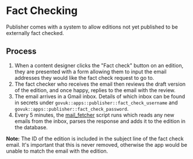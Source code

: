# Fact Checking

Publisher comes with a system to allow editions not yet published to be externally fact checked.

## Process

1. When a content designer clicks the "Fact check" button on an edition, they are presented with a form allowing them to input the email addresses they would like the fact check request to go to.
1. The fact checker who receives the email then reviews the draft version of the edition, and once happy, replies to the email with the review.
1. The email arrives in a Gmail inbox. Details of which inbox can be found in secrets under `govuk::apps::publisher::fact_check_username` and `govuk::apps::publisher::fact_check_password`.
1. Every 5 minutes, the [mail_fetcher](../script/mail_fetcher) script runs which reads any new emails from the inbox, parses the response and adds it to the edition in the database.

**Note:** The ID of the edition is included in the subject line of the fact check email. It's important that this is never removed, otherwise the app would be unable to match the email with the edition.
